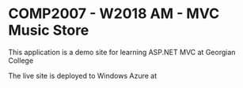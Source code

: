 <h1>COMP2007 - W2018 AM - MVC Music Store</h1>

<p>This application is a demo site for learning ASP.NET MVC at Georgian College </p>

<p>The live site is deployed to Windows Azure at <a href="https://200358165-lab1.azurewebsites.net"</a>